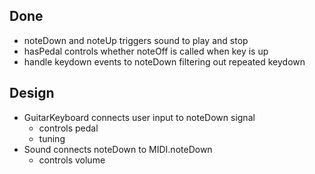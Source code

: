 ## Done
* noteDown and noteUp triggers sound to play and stop
* hasPedal controls whether noteOff is called when key is up
* handle keydown events to noteDown filtering out repeated keydown

## Design
* GuitarKeyboard connects user input to noteDown signal
  * controls pedal
  * tuning
* Sound connects noteDown to MIDI.noteDown
  * controls volume
